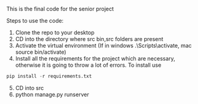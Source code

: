 This is the final code for the senior project

Steps to use the code:

1) Clone the repo to your desktop
2) CD into the directory where src bin,src folders are present
3) Activate the virtual environment (If in windows .\Scripts\activate, mac source bin/activate)
4) Install all the requirements for the project which are necessary, otherwise it is going to throw a lot of errors. To install use 

```python
pip install -r requirements.txt
```
5) CD into src
6) python manage.py runserver




